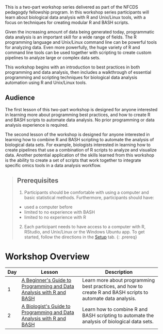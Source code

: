 ---
---


This is a two-part workshop series delivered as part of the NFCDS pedagogdy fellowship program. In this workshop series participants will learn about biological data analysis with R and Unix/Linux tools, with a focus on techniques for creating modular R and BASH scripts.

Given the increasing amount of data being generated today, programmatic data analysis is an important skill for a wide range of fields. The R programming language and Unix/Linux command line can be powerful tools for analyzing data. Even more powerfully, the huge variety of R and command line tools can be used together with scripting to create custom pipelines to analyze large or complex data sets.

This workshop begins with an introduction to best practices in both programming and data analysis, then includes a walkthrough of essential programming and scripting techniques for biological data analysis automation using R and Unix/Linux tools. 

## Audience
The first lesson of this two-part workshop is designed for anyone interested in learning more about programming best practices, and how to create R and BASH scripts to automate data analysis. No prior programming or data analysis experience is required.

The second lesson of the workshop is designed for anyone interested in learning how to combine R and BASH scripting to automate the analysis of biological data sets. For example, biologists interested in learning how to create pipelines that use a combination of R scripts to analyze and visualize data. Another potential application of the skills learned from this workshop is the ability to create a set of scripts that work together to integrate specific omics tools in a data analysis workflow.


> ## Prerequisites
>
> 1. Participants should be comfortable with using a computer and basic statistical methods. Furthermore, participants should have:
> - used a computer before
> - limited to no experience with BASH
> - limited to no experience with R
>
> 2. Each participant needs to have access to a computer with R, RStudio, and Unix/Linux or the Windows Ubuntu app. To get started, follow the directions in the [Setup](setup.html) tab. 
{: .prereq}

# Workshop Overview 

| Day | Lesson | Description |
| ------- | ------- | ---------- |
| 1 | [A Beginner's Guide to Programming and Data Analysis with R and BASH](day1Cite) | Learn more about programming best practices, and how to create R and BASH scripts to automate data analysis. |
| 2 | [A Biologist's Guide to Programming and Data Analysis with R and BASH](day2Cite) |  Learn how to combine R and BASH scripting to automate the analysis of biological data sets. |


[day1Cite]: https://elizabethbrooks.github.io/NFCDSWorkshop_BioinformaticsDataAnalysis/
<!-- {% [day2Cite]: https://elizabethbrooks.github.io/NFCDSWorkshop_BioinformaticsPipelineDataAnalysis/ %} -->